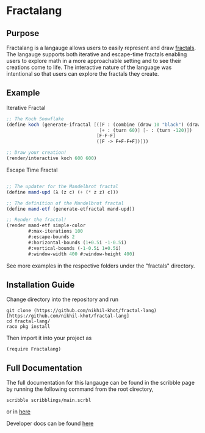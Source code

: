 # Fractalang

## Purpose

Fractalang is a langauge allows users to easily represent and draw [fractals](https://en.wikipedia.org/wiki/Fractal). The langauge supports both iterative and escape-time fractals enabling users to explore math in a more approachable setting and to see their creations come to life. The interactive nature of the language was intentional so that users can explore the fractals they create.
## Example



Iterative Fractal
```scheme
;; The Koch Snowflake
(define koch (generate-ifractal [([F : (combine (draw 10 "black") (draw 10 "red"))]
                                  [+ : (turn 60)] [- : (turn -120)])
                                 [F-F-F]
                                 ([F -> F+F-F+F])]))

;; Draw your creation!
(render/interactive koch 600 600)
```

Escape Time Fractal
```scheme

;; The updater for the Mandelbrot fractal
(define mand-upd (λ (z c) (+ (* z z) c)))

;; The definition of the Mandelbrot fractal
(define mand-etf (generate-etfractal mand-upd))

;; Render the fractal!
(render mand-etf simple-color
        #:max-iterations 100
        #:escape-bounds 2
        #:horizontal-bounds (1+0.5i -1-0.5i)
        #:vertical-bounds (-1-0.5i 1+0.5i)
        #:window-width 400 #:window-height 400)
```

See more examples in the respective folders under the "fractals" directory.

## Installation Guide

Change directory into the repository and run 


```
git clone (https://github.com/nikhil-khot/fractal-lang)[https://github.com/nikhil-khot/fractal-lang]
cd fractal-lang/
raco pkg install
```

Then import it into your project as 

```
(require Fractalang)
```
## Full Documentation

The full documentation for this langauge can be found in the scribble page by running the following command from the root directory,

```
scribble scribblings/main.scrbl
```
or in [here](/fractals/design.md)

Developer docs can be found [here](/private/README.md)
